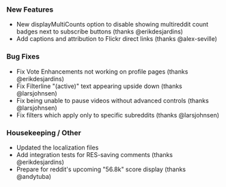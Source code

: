
### New Features

- New displayMultiCounts option to disable showing multireddit count badges next to subscribe buttons (thanks @erikdesjardins)
- Add captions and attribution to Flickr direct links (thanks @alex-seville)

### Bug Fixes

- Fix Vote Enhancements not working on profile pages (thanks @erikdesjardins)
- Fix Filterline "(active)" text appearing upside down (thanks @larsjohnsen)
- Fix being unable to pause videos without advanced controls (thanks @larsjohnsen)
- Fix filters which apply only to specific subreddits (thanks @larsjohnsen)

### Housekeeping / Other

- Updated the localization files
- Add integration tests for RES-saving comments (thanks @erikdesjardins)
- Prepare for reddit's upcoming "56.8k" score display (thanks @andytuba)
